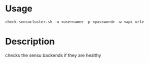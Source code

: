 # Usage
```
check-sensucluster.sh -u <username> -p <password> -w <api url>
```
# Description
checks the sensu backends if they are healthy
